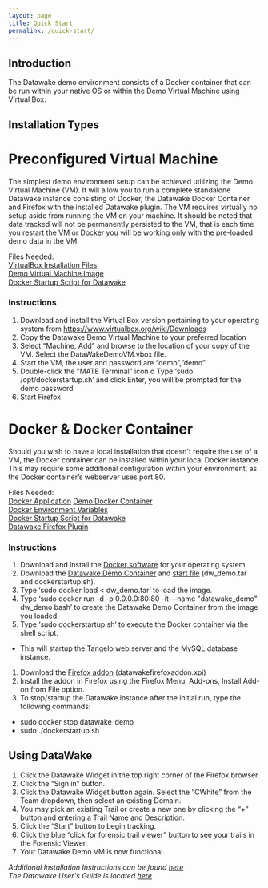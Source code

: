 ```yaml
---
layout: page
title: Quick Start
permalink: /quick-start/
---
```


## Introduction

The Datawake demo environment consists of a Docker container that can be
run within your native OS or within the Demo Virtual Machine using
Virtual Box.  

## Installation Types

# Preconfigured Virtual Machine

The simplest demo environment setup can be achieved utilizing the Demo
Virtual Machine (VM). It will allow you to run a complete standalone
Datawake instance consisting of Docker, the Datawake Docker Container
and Firefox with the installed Datawake plugin. The VM requires
virtually no setup aside from running the VM on your machine. It should
be noted that data tracked will not be permanently persisted to the VM,
that is each time you restart the VM or Docker you will be working only
with the pre-loaded demo data in the VM.

Files Needed:  
[VirtualBox Installation
Files](https://www.virtualbox.org/wiki/Downloads "Download & Install VirtualBox")  
[Demo Virtual Machine
Image](https://s3.amazonaws.com/soterastuff/Datawake_Demo/DataWakeDemoVM.zip "Zipped VM Files")  
[Docker Startup Script for
Datawake](https://s3.amazonaws.com/soterastuff/Datawake_Demo/dockerstartup.sh "Docker Startup File")  

### Instructions

1.  Download and install the Virtual Box version pertaining to your
    operating system from https://www.virtualbox.org/wiki/Downloads
1.  Copy the Datawake Demo Virtual Machine to your preferred location
1.  Select “Machine, Add” and browse to the location of your copy of the
    VM. Select the DataWakeDemoVM.vbox file.
1.  Start the VM, the user and password are “demo”,”demo”
1.  Double-click the “MATE Terminal” icon o Type ‘sudo
    /opt/dockerstartup.sh’ and click Enter, you will be prompted for the
    demo password
1.  Start Firefox


# Docker & Docker Container

Should you wish to have a local installation that doesn't require the
use of a VM, the Docker container can be installed within your local
Docker instance. This may require some additional configuration within
your environment, as the Docker container’s webserver uses port 80.  

Files Needed:  
[Docker
Application](https://docs.docker.com/installation/#installation "Docker Installation Info & Files")
[Demo Docker
Container](https://s3.amazonaws.com/soterastuff/Datawake_Demo/dw_demo.tar "Tarfile for Docker Container")  
[Docker Environment
Variables](https://s3.amazonaws.com/soterastuff/Datawake_Demo/DWenvVar.txt "Docker Environment Variables")  
[Docker Startup Script for
Datawake](https://s3.amazonaws.com/soterastuff/Datawake_Demo/dockerstartup.sh "Docker Startup File")  
[Datawake Firefox Plugin](https://s3.amazonaws.com/soterastuff/Datawake_Demo/datawakefirefoxaddon.xpi)  


### Instructions
1.	Download and install the [Docker software](https://docs.docker.com/) for your operating system.
1.	Download the [Datawake Demo Container](https://s3.amazonaws.com/soterastuff/Datawake_Demo/dw_demo.tar) and [start file](https://s3.amazonaws.com/soterastuff/Datawake_Demo/dockerstartup.sh) (dw_demo.tar and dockerstartup.sh).
1.	Type ‘sudo docker load < dw_demo.tar’  to load the image.
1.	Type ‘sudo docker run -d -p 0.0.0.0:80:80 -it --name "datawake_demo" dw_demo bash’ to create the Datawake Demo Container from the image you loaded
1.	Type ‘sudo dockerstartup.sh’ to execute the Docker container via the shell script.  
  * This will startup the Tangelo web server and the MySQL database instance.
1.	Download the [Firefox addon](https://s3.amazonaws.com/soterastuff/Datawake_Demo/datawakefirefoxaddon.xpi) (datawakefirefoxaddon.xpi)
1.  Install the addon in Firefox using the Firefox Menu, Add-ons, Install Add-on from File option.
1.	To stop/startup the Datawake instance after the initial run, type the following commands:
  *	sudo docker stop datawake_demo
  *	sudo ./dockerstartup.sh


## Using DataWake
1.	Click the Datawake Widget in the top right corner of the Firefox browser.
1.	Click the “Sign in” button.
1.	Click the Datawake Widget button again. Select the “CWhite” from the Team dropdown, then select an existing Domain.  
1.	You may pick an existing Trail or create a new one by clicking the “+” button and entering a Trail Name and Description.
1.	Click the “Start” button to begin tracking.
1.	Click the blue “click for forensic trail viewer” button to see your trails in the Forensic Viewer.
1.	Your Datawake Demo VM is now functional.


*Additional Installation Instructions can be found
[here](https://s3.amazonaws.com/soterastuff/Datawake_Demo/Datawake-Demo-InstallationGuide.docx "Datawake Demo Installation Guide")*
<br /> *The Datawake User's Guide is located
[here](https://s3.amazonaws.com/soterastuff/Datawake_Demo/DW-USER-GUIDE.docx "Datawake User's Guide")*
